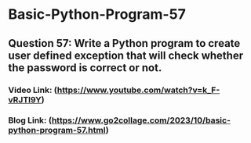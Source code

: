 # Basic-Python-Program-57

## Question 57: Write a Python program to create user defined exception that will check whether the password is correct or not.

### Video Link: (https://www.youtube.com/watch?v=k_F-vRJTl9Y)

### Blog Link: (https://www.go2collage.com/2023/10/basic-python-program-57.html)
